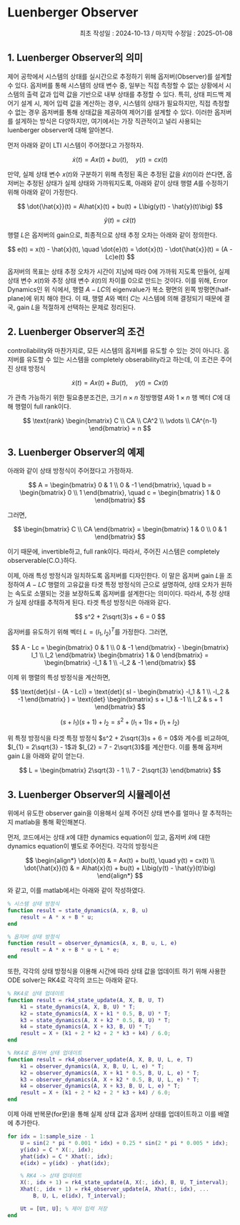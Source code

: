 # Luenberger Observer
<p align="right">
최초 작성일 : 2024-10-13 / 마지막 수정일 : 2025-01-08
</p>

## 1. Luenberger Observer의 의미

제어 공학에서 시스템의 상태를 실시간으로 추정하기 위해 옵저버(Observer)를 설계할 수 있다. 옵저버를 통해 시스템의 상태 변수 중, 일부는 직접 측정할 수 없는 상황에서 시스템의 출력 값과 입력 값을 기반으로 내부 상태를 추정할 수 있다. 특히, 상태 피드백 제어기 설계 시, 제어 입력 값을 계산하는 경우, 시스템의 상태가 필요하지만, 직접 측정할 수 없는 경우 옵저버를 통해 상태값을 제공하여 제어기를 설계할 수 있다. 이러한 옵저버를 설게하는 방식은 다양하지만, 여기에서는 가장 직관적이고 널리 사용되는 luenberger observer에 대해 알아본다.

먼저 아래와 같이 LTI 시스템이 주어졌다고 가정하자.

$$
\dot{x}(t) = Ax(t) + bu(t), \quad y(t) = cx(t)
$$

만약, 실제 상태 변수 $x(t)$와 구분하기 위해 측정된 혹은 추정된 값을 $\hat{x}(t)$이라 쓴다면, 옵저버는 추정된 상태가 실제 상태와 가까워지도록, 아래와 같이 상태 행렬 $A$를 수정하기 위해 아래와 같이 가정한다.

$$
\dot{\hat{x}}(t) = A\hat{x}(t) + bu(t) + L\big(y(t) - \hat{y}(t)\big)
$$

$$
\hat{y}(t) = c\hat{x}(t)
$$

행렬 $L$은 옵저버의 gain으로, 최종적으로 상태 추정 오차는 아래와 같이 정의한다.

$$
e(t) = x(t) - \hat{x}(t), \quad \dot{e}(t) = \dot{x}(t) - \dot{\hat{x}}(t) = (A - Lc)e(t)
$$

옵저버의 목표는 상태 추정 오차가 시간이 지남에 따라 0에 가까워 지도록 만들어, 실제 상태 변수 $x(t)$와 추정 상태 변수 $\hat{x}(t)$의 차이를 0으로 만드는 것이다. 이를 위해, Error Dynamics인 위 식에서, 행렬 $A-LC$의 eigenvalue가 복소 평면의 왼쪽 방평면(half-plane)에 위치 해야 한다. 이 때, 행렬 $A$와 벡터 $C$는 시스템에 의해 결정되기 때문에 결국, gain $L$을 적절하게 선택하는 문제로 정리된다.

## 2. Luenberger Observer의 조건

controllability와 마찬가지로, 모든 시스템의 옵저버를 유도할 수 있는 것이 아니다. 옵저버를 유도할 수 있는 시스템을 completely obserability라고 하는데, 이 조건은 주어진 상태 방정식

$$
\dot{x}(t) = Ax(t) + Bu(t), \quad y(t) = Cx(t)
$$

가 관측 가능하기 위한 필요충분조건은, 크기 $n \times n$ 정방행렬 $A$와 $1 \times n$ 행 벡터 $C$에 대해 행렬이 full rank이다.

$$
\text{rank} 
\begin{bmatrix}
C \\
CA \\
CA^2 \\
\vdots \\
CA^{n-1}
\end{bmatrix}
= n
$$

## 3. Luenberger Observer의 예제

아래와 같이 상태 방정식이 주어졌다고 가정하자.

$$
A = \begin{bmatrix}
0 & 1 \\
0 & -1
\end{bmatrix}, \quad
b = \begin{bmatrix}
0 \\
1
\end{bmatrix}, \quad
c = \begin{bmatrix}
1 & 0
\end{bmatrix}
$$

그러면,

$$
\begin{bmatrix}
C \\
CA
\end{bmatrix}
= \begin{bmatrix}
1 & 0 \\
0 & 1
\end{bmatrix}
$$

이기 때문에, invertible하고, full rank이다. 따라서, 주어진 시스템은 completely observerable(C.O.)하다.

이제, 아래 특성 방정식과 일치하도록 옵저버를 디자인한다. 이 말은 옵저버 gain $L$을 조정하여 $A-LC$ 행렬의 고유값을 타겟 특정 방정식의 근으로 설명하여, 상태 오차가 원하는 속도로 소멸되는 것을 보장하도록 옵저버를 설계한다는 의미이다. 따라서, 추정 상태가 실제 상태를 추적하게 된다. 타겟 특성 방정식은 아래와 같다.

$$
s^2 + 2\sqrt{3}s + 6 = 0
$$

옵저버를 유도하기 위해 벡터 $L = (l_1, l_2)^T$를 가정한다.  그러면,

$$
A - Lc = \begin{bmatrix}
0 & 1 \\
0 & -1
\end{bmatrix} - \begin{bmatrix}
l_1 \\
l_2
\end{bmatrix}
\begin{bmatrix}
1 & 0
\end{bmatrix}
= \begin{bmatrix}
-l_1 & 1 \\
-l_2 & -1
\end{bmatrix}
$$

이제 위 행렬의 특성 방정식을 계산하면,

$$
\text{det}(sI - (A - Lc)) =
\text{det}(
sI - \begin{bmatrix}
-l_1 & 1 \\
-l_2 & -1
\end{bmatrix}
) = \text{det} \begin{bmatrix}
s + l_1 & -1 \\
l_2 & s + 1
\end{bmatrix}
$$

$$
(s + l_1)(s + 1) + l_2 = s^2 + (l_1 + 1)s + (l_1 + l_2)
$$

위 특정 방정식을 타겟 특정 방정식 $s^2 + 2\sqrt{3}s + 6 = 0$와 계수를 비교하여, $l_{1} =  2\sqrt{3} - 1$과 $l_{2} = 7 - 2\sqrt{3}$를 계산한다. 이를 통해 옵저버 gain $L$을 아래와 같이 얻는다.

$$
L = \begin{bmatrix}
2\sqrt{3} - 1 \\
7 - 2\sqrt{3}
\end{bmatrix}
$$

## 3. Luenberger Observer의 시뮬레이션
위에서 유도한 observer gain을 이용해서 실제 주어진 상태 변수를 얼마나 잘 추적하는지 matlab을 통해 확인해본다.

먼저, 코드에서는 상태 $x$에 대한 dynamics equation이 있고, 옵저버 $\hat{x}$에 대한 dynamics equation이 별도로 주어진다. 각각의 방정식은 

$$
\begin{align*}
\dot{x}(t) & = Ax(t) + bu(t), \quad y(t) = cx(t) \\
\dot{\hat{x}}(t) & = A\hat{x}(t) + bu(t) + L\big(y(t) - \hat{y}(t)\big)
\end{align*}
$$

와 같고, 이를 matlab에서는 아래와 같이 작성하였다.

```matlab
% 시스템 상태 방정식
function result = state_dynamics(A, x, B, u)
    result = A * x + B * u;
end

% 옵저버 상태 방정식
function result = observer_dynamics(A, x, B, u, L, e)
    result = A * x + B * u + L * e;
end
```


또한, 각각의 상태 방정식을 이용해 시간에 따라 상태 값을 업데이트 하기 위해 사용한 ODE solver는 RK4로 각각의 코드는 아래와 같다.

```matlab
% RK4로 상태 업데이트
function result = rk4_state_update(A, X, B, U, T)
    k1 = state_dynamics(A, X, B, U) * T;
    k2 = state_dynamics(A, X + k1 * 0.5, B, U) * T;
    k3 = state_dynamics(A, X + k2 * 0.5, B, U) * T;
    k4 = state_dynamics(A, X + k3, B, U) * T;
    result = X + (k1 + 2 * k2 + 2 * k3 + k4) / 6.0;
end

% RK4로 옵저버 상태 업데이트
function result = rk4_observer_update(A, X, B, U, L, e, T)
    k1 = observer_dynamics(A, X, B, U, L, e) * T;
    k2 = observer_dynamics(A, X + k1 * 0.5, B, U, L, e) * T;
    k3 = observer_dynamics(A, X + k2 * 0.5, B, U, L, e) * T;
    k4 = observer_dynamics(A, X + k3, B, U, L, e) * T;
    result = X + (k1 + 2 * k2 + 2 * k3 + k4) / 6.0;
end

```

이제 아래 반복문(for문)을 통해 실제 상태 값과 옵저버 상태를 업데이트하고 이를 배열에 추가한다.

``` matlab
for idx = 1:sample_size - 1
    U = sin(2 * pi * 0.001 * idx) + 0.25 * sin(2 * pi * 0.005 * idx);            
    y(idx) = C * X(:, idx);                  
    yhat(idx) = C * Xhat(:, idx);            
    e(idx) = y(idx) - yhat(idx);             

    % RK4 -> 상태 업데이트
    X(:, idx + 1) = rk4_state_update(A, X(:, idx), B, U, T_interval);
    Xhat(:, idx + 1) = rk4_observer_update(A, Xhat(:, idx), ...
        B, U, L, e(idx), T_interval);

    Ut = [Ut, U]; % 제어 입력 저장
end
```

